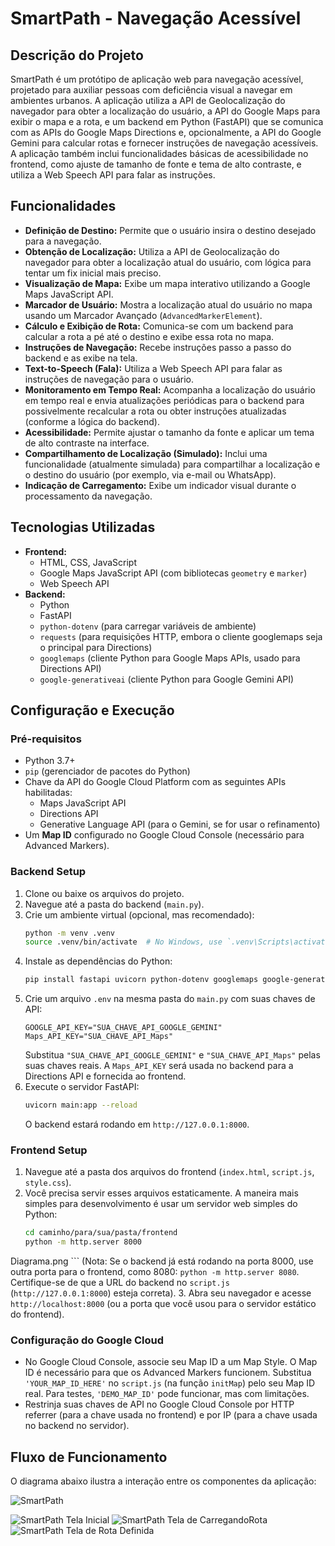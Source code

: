 # SmartPath - Navegação Acessível

## Descrição do Projeto

SmartPath é um protótipo de aplicação web para navegação acessível, projetado para auxiliar pessoas com deficiência visual a navegar em ambientes urbanos. A aplicação utiliza a API de Geolocalização do navegador para obter a localização do usuário, a API do Google Maps para exibir o mapa e a rota, e um backend em Python (FastAPI) que se comunica com as APIs do Google Maps Directions e, opcionalmente, a API do Google Gemini para calcular rotas e fornecer instruções de navegação acessíveis. A aplicação também inclui funcionalidades básicas de acessibilidade no frontend, como ajuste de tamanho de fonte e tema de alto contraste, e utiliza a Web Speech API para falar as instruções.

## Funcionalidades

* **Definição de Destino:** Permite que o usuário insira o destino desejado para a navegação.
* **Obtenção de Localização:** Utiliza a API de Geolocalização do navegador para obter a localização atual do usuário, com lógica para tentar um fix inicial mais preciso.
* **Visualização de Mapa:** Exibe um mapa interativo utilizando a Google Maps JavaScript API.
* **Marcador de Usuário:** Mostra a localização atual do usuário no mapa usando um Marcador Avançado (`AdvancedMarkerElement`).
* **Cálculo e Exibição de Rota:** Comunica-se com um backend para calcular a rota a pé até o destino e exibe essa rota no mapa.
* **Instruções de Navegação:** Recebe instruções passo a passo do backend e as exibe na tela.
* **Text-to-Speech (Fala):** Utiliza a Web Speech API para falar as instruções de navegação para o usuário.
* **Monitoramento em Tempo Real:** Acompanha a localização do usuário em tempo real e envia atualizações periódicas para o backend para possivelmente recalcular a rota ou obter instruções atualizadas (conforme a lógica do backend).
* **Acessibilidade:** Permite ajustar o tamanho da fonte e aplicar um tema de alto contraste na interface.
* **Compartilhamento de Localização (Simulado):** Inclui uma funcionalidade (atualmente simulada) para compartilhar a localização e o destino do usuário (por exemplo, via e-mail ou WhatsApp).
* **Indicação de Carregamento:** Exibe um indicador visual durante o processamento da navegação.

## Tecnologias Utilizadas

* **Frontend:**
    * HTML, CSS, JavaScript
    * Google Maps JavaScript API (com bibliotecas `geometry` e `marker`)
    * Web Speech API
* **Backend:**
    * Python
    * FastAPI
    * `python-dotenv` (para carregar variáveis de ambiente)
    * `requests` (para requisições HTTP, embora o cliente googlemaps seja o principal para Directions)
    * `googlemaps` (cliente Python para Google Maps APIs, usado para Directions API)
    * `google-generativeai` (cliente Python para Google Gemini API)

## Configuração e Execução

### Pré-requisitos

* Python 3.7+
* `pip` (gerenciador de pacotes do Python)
* Chave da API do Google Cloud Platform com as seguintes APIs habilitadas:
    * Maps JavaScript API
    * Directions API
    * Generative Language API (para o Gemini, se for usar o refinamento)
* Um **Map ID** configurado no Google Cloud Console (necessário para Advanced Markers).

### Backend Setup

1.  Clone ou baixe os arquivos do projeto.
2.  Navegue até a pasta do backend (`main.py`).
3.  Crie um ambiente virtual (opcional, mas recomendado):
    ```bash
    python -m venv .venv
    source .venv/bin/activate  # No Windows, use `.venv\Scripts\activate`
    ```
4.  Instale as dependências do Python:
    ```bash
    pip install fastapi uvicorn python-dotenv googlemaps google-generativeai requests
    ```
5.  Crie um arquivo `.env` na mesma pasta do `main.py` com suas chaves de API:
    ```env
    GOOGLE_API_KEY="SUA_CHAVE_API_GOOGLE_GEMINI"
    Maps_API_KEY="SUA_CHAVE_API_Maps"
    ```
    Substitua `"SUA_CHAVE_API_GOOGLE_GEMINI"` e `"SUA_CHAVE_API_Maps"` pelas suas chaves reais. A `Maps_API_KEY` será usada no backend para a Directions API e fornecida ao frontend.
6.  Execute o servidor FastAPI:
    ```bash
    uvicorn main:app --reload
    ```
    O backend estará rodando em `http://127.0.0.1:8000`.

### Frontend Setup

1.  Navegue até a pasta dos arquivos do frontend (`index.html`, `script.js`, `style.css`).
2.  Você precisa servir esses arquivos estaticamente. A maneira mais simples para desenvolvimento é usar um servidor web simples do Python:
    ```bash
    cd caminho/para/sua/pasta/frontend
    python -m http.server 8000
Diagrama.png    ```
    (Nota: Se o backend já está rodando na porta 8000, use outra porta para o frontend, como 8080: `python -m http.server 8080`. Certifique-se de que a URL do backend no `script.js` (`http://127.0.0.1:8000`) esteja correta).
3.  Abra seu navegador e acesse `http://localhost:8000` (ou a porta que você usou para o servidor estático do frontend).

### Configuração do Google Cloud

* No Google Cloud Console, associe seu Map ID a um Map Style. O Map ID é necessário para que os Advanced Markers funcionem. Substitua `'YOUR_MAP_ID_HERE'` no `script.js` (na função `initMap`) pelo seu Map ID real. Para testes, `'DEMO_MAP_ID'` pode funcionar, mas com limitações.
* Restrinja suas chaves de API no Google Cloud Console por HTTP referrer (para a chave usada no frontend) e por IP (para a chave usada no backend no servidor).

## Fluxo de Funcionamento

O diagrama abaixo ilustra a interação entre os componentes da aplicação:

![SmartPath](Diagrama.png)

![SmartPath Tela Inicial](App.png)
![SmartPath Tela de CarregandoRota](CarregandoRota.png)
![SmartPath Tela de Rota Definida](RotaDefinida.png)